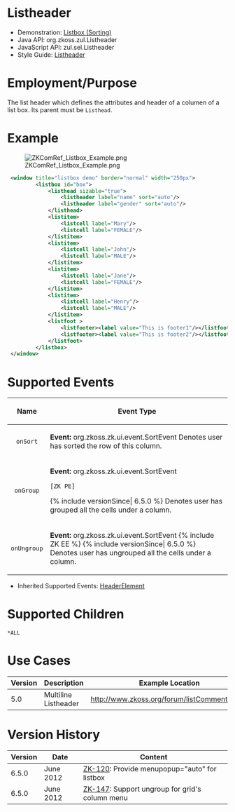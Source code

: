 

# Listheader

- Demonstration: [Listbox
  (Sorting)](http://www.zkoss.org/zkdemo/listbox/sorting)
- Java API: <javadoc>org.zkoss.zul.Listheader</javadoc>
- JavaScript API:
  <javadoc directory="jsdoc">zul.sel.Listheader</javadoc>
- Style Guide: [
  Listheader](ZK_Style_Guide/XUL_Component_Specification/Listheader)

# Employment/Purpose

The list header which defines the attributes and header of a columen of
a list box. Its parent must be `Listhead`.

# Example

<figure>
<img src="ZKComRef_Listbox_Example.png"
title="ZKComRef_Listbox_Example.png" />
<figcaption>ZKComRef_Listbox_Example.png</figcaption>
</figure>

``` xml
 <window title="listbox demo" border="normal" width="250px">
         <listbox id="box">
             <listhead sizable="true">
                 <listheader label="name" sort="auto"/>
                 <listheader label="gender" sort="auto"/>
             </listhead>
             <listitem>
                 <listcell label="Mary"/>
                 <listcell label="FEMALE"/>
             </listitem>
             <listitem>
                 <listcell label="John"/>
                 <listcell label="MALE"/>
             </listitem>
             <listitem>
                 <listcell label="Jane"/>
                 <listcell label="FEMALE"/>
             </listitem>
             <listitem>
                 <listcell label="Henry"/>
                 <listcell label="MALE"/>
             </listitem>
             <listfoot >
                 <listfooter><label value="This is footer1"/></listfooter>
                 <listfooter><label value="This is footer2"/></listfooter>
             </listfoot>
         </listbox>        
 </window>
```

# Supported Events

<table>
<thead>
<tr class="header">
<th><center>
<p>Name</p>
</center></th>
<th><center>
<p>Event Type</p>
</center></th>
</tr>
</thead>
<tbody>
<tr class="odd">
<td><center>
<p><code>onSort</code></p>
</center></td>
<td><p><strong>Event:</strong>
<javadoc>org.zkoss.zk.ui.event.SortEvent</javadoc> Denotes user has
sorted the row of this column.</p></td>
</tr>
<tr class="even">
<td><center>
<p><code>onGroup</code></p>
</center></td>
<td><p><strong>Event:</strong>
<javadoc>org.zkoss.zk.ui.event.SortEvent</javadoc></p>
<p><code>[ZK PE]</code></p>
<p>{% include versionSince| 6.5.0 %} Denotes user has grouped all the
cells under a column.</p></td>
</tr>
<tr class="odd">
<td><center>
<p><code>onUngroup</code></p>
</center></td>
<td><p><strong>Event:</strong>
<javadoc>org.zkoss.zk.ui.event.SortEvent</javadoc> {% include ZK EE %}
{% include versionSince| 6.5.0 %} Denotes user has ungrouped all the
cells under a column.</p></td>
</tr>
</tbody>
</table>

- Inherited Supported Events: [
  HeaderElement](ZK_Component_Reference/Base_Components/HeaderElement#Supported_Events)

# Supported Children

`*ALL`

# Use Cases

| Version | Description          | Example Location                              |
|---------|----------------------|-----------------------------------------------|
| 5.0     | Multiline Listheader | <http://www.zkoss.org/forum/listComment/6864> |

# Version History



| Version | Date      | Content                                                                                  |
|---------|-----------|------------------------------------------------------------------------------------------|
| 6.5.0   | June 2012 | [ZK-120](http://tracker.zkoss.org/browse/ZK-120): Provide menupopup="auto" for listbox   |
| 6.5.0   | June 2012 | [ZK-147](http://tracker.zkoss.org/browse/ZK-147): Support ungroup for grid's column menu |



